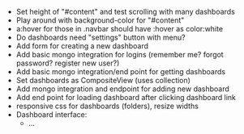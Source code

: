 - Set height of "#content" and test scrolling with many dashboards
- Play around with background-color for "#content"
- a:hover for those in .navbar should have :hover as color:white
- Do dashboards need "settings" button with menu?
- Add form for creating a new dashboard
- Add basic mongo integration for logins (remember me? forgot password? register new user?)
- Add basic mongo integration/end point for getting dashboards
- Set dashboards as CompositeView (uses collection)
- Add mongo integration and endpoint for adding new dashboard
- Add end point for loading dashboard after clicking dashboard link
- responsive css for dashboards (folders), resize widths
- Dashboard interface:
	* ...